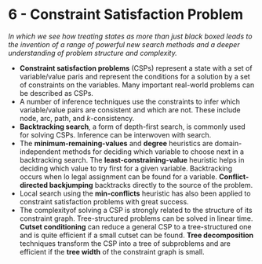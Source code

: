 # 6 - Constraint Satisfaction Problem
_In which we see how treating states as more than just black boxed leads to the invention of a range of powerful new search methods and a deeper understanding of problem structure and complexity._
* __Constraint satisfaction problems__ (CSPs) represent a state with a set of variable/value paris and represent the conditions for a solution by a set of constraints on the variables. Many important real-world problems can be described as CSPs.
* A number of inference techniques use the constraints to infer which variable/value pairs are consistent and which are not. These include node, arc, path, and $k$-consistency.
* __Backtracking search__, a form of depth-first search, is commonly used for solving CSPs. Inference can be interwoven with search.
* The __minimum-remaining-values__ and __degree__ heuristics are domain-independent methods for deciding which variable to choose next in a backtracking search. The __least-constraining-value__ heuristic helps in deciding which value to try first for a given variable. Backtracking occurs when lo legal assignment can be found for a variable. __Conflict-directed backjumping__ backtracks directly to the source of the problem.
* Local search using the __min-conflicts__ heuristic has also been applied to constraint satisfaction problems with great success.
* The complexityof solving a CSP is strongly related to the structure of its constraint graph. Tree-structured problems can be solved in linear time. __Cutset conditioning__ can reduce a general CSP to a tree-structured one and is quite efficient if a small cutset can be found. __Tree decomposition__ techniques transform the CSP into a tree of subproblems and are efficient if the __tree width__ of the constraint graph is small.